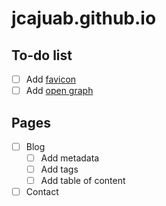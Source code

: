 # jcajuab.github.io

## To-do list

- [ ] Add [favicon](https://realfavicongenerator.net/)
- [ ] Add [open graph](https://www.opengraph.xyz/)

## Pages

- [ ] Blog
  - [ ] Add metadata
  - [ ] Add tags
  - [ ] Add table of content
- [ ] Contact
